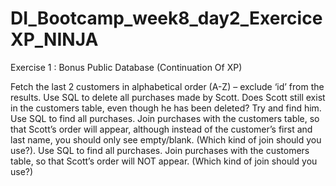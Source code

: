 # DI_Bootcamp_week8_day2_ExerciceXP_NINJA

Exercise 1 : Bonus Public Database (Continuation Of XP)

Fetch the last 2 customers in alphabetical order (A-Z) – exclude ‘id’ from the results.
Use SQL to delete all purchases made by Scott.
Does Scott still exist in the customers table, even though he has been deleted? Try and find him.
Use SQL to find all purchases. Join purchases with the customers table, so that Scott’s order will appear, although instead of the customer’s first and last name, you should only see empty/blank. (Which kind of join should you use?).
Use SQL to find all purchases. Join purchases with the customers table, so that Scott’s order will NOT appear. (Which kind of join should you use?)
